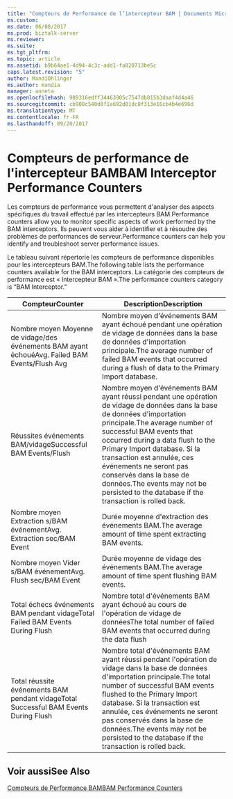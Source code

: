 ```yaml
---
title: "Compteurs de Performance de l’intercepteur BAM | Documents Microsoft"
ms.custom: 
ms.date: 06/08/2017
ms.prod: biztalk-server
ms.reviewer: 
ms.suite: 
ms.tgt_pltfrm: 
ms.topic: article
ms.assetid: b9b64ae1-4d94-4c3c-add1-fa020713be5c
caps.latest.revision: "5"
author: MandiOhlinger
ms.author: mandia
manager: anneta
ms.openlocfilehash: 989316edff34463905c7547db815b3daaf4d4a46
ms.sourcegitcommit: cb908c540d8f1a692d01dc8f313e16cb4b4e696d
ms.translationtype: MT
ms.contentlocale: fr-FR
ms.lasthandoff: 09/20/2017
---
```

# <a name="bam-interceptor-performance-counters"></a><span data-ttu-id="aec68-102">Compteurs de performance de l'intercepteur BAM</span><span class="sxs-lookup"><span data-stu-id="aec68-102">BAM Interceptor Performance Counters</span></span>
<span data-ttu-id="aec68-103">Les compteurs de performance vous permettent d'analyser des aspects spécifiques du travail effectué par les intercepteurs BAM.</span><span class="sxs-lookup"><span data-stu-id="aec68-103">Performance counters allow you to monitor specific aspects of work performed by the BAM interceptors.</span></span> <span data-ttu-id="aec68-104">Ils peuvent vous aider à identifier et à résoudre des problèmes de performances de serveur.</span><span class="sxs-lookup"><span data-stu-id="aec68-104">Performance counters can help you identify and troubleshoot server performance issues.</span></span>  
  
 <span data-ttu-id="aec68-105">Le tableau suivant répertorie les compteurs de performance disponibles pour les intercepteurs BAM.</span><span class="sxs-lookup"><span data-stu-id="aec68-105">The following table lists the performance counters available for the BAM interceptors.</span></span> <span data-ttu-id="aec68-106">La catégorie des compteurs de performance est « Intercepteur BAM ».</span><span class="sxs-lookup"><span data-stu-id="aec68-106">The performance counters category is “BAM Interceptor.”</span></span>  
  
|<span data-ttu-id="aec68-107">Compteur</span><span class="sxs-lookup"><span data-stu-id="aec68-107">Counter</span></span>|<span data-ttu-id="aec68-108"> Description</span><span class="sxs-lookup"><span data-stu-id="aec68-108">Description</span></span>|  
|-------------|-----------------|  
|<span data-ttu-id="aec68-109">Nombre moyen Moyenne de vidage/des événements BAM ayant échoué</span><span class="sxs-lookup"><span data-stu-id="aec68-109">Avg. Failed BAM Events/Flush Avg</span></span>|<span data-ttu-id="aec68-110">Nombre moyen d'événements BAM ayant échoué pendant une opération de vidage de données dans la base de données d'importation principale.</span><span class="sxs-lookup"><span data-stu-id="aec68-110">The average number of failed BAM events that occurred during a flush of data to the Primary Import database.</span></span>|  
|<span data-ttu-id="aec68-111">Réussites événements BAM/vidage</span><span class="sxs-lookup"><span data-stu-id="aec68-111">Successful BAM Events/Flush</span></span>|<span data-ttu-id="aec68-112">Nombre moyen d'événements BAM ayant réussi pendant une opération de vidage de données dans la base de données d'importation principale.</span><span class="sxs-lookup"><span data-stu-id="aec68-112">The average number of successful BAM events that occurred during a data flush to the Primary Import database.</span></span> <span data-ttu-id="aec68-113">Si la transaction est annulée, ces événements ne seront pas conservés dans la base de données.</span><span class="sxs-lookup"><span data-stu-id="aec68-113">The events may not be persisted to the database if the transaction is rolled back.</span></span>|  
|<span data-ttu-id="aec68-114">Nombre moyen Extraction s/BAM événement</span><span class="sxs-lookup"><span data-stu-id="aec68-114">Avg. Extraction sec/BAM Event</span></span>|<span data-ttu-id="aec68-115">Durée moyenne d'extraction des événements BAM.</span><span class="sxs-lookup"><span data-stu-id="aec68-115">The average amount of time spent extracting BAM events.</span></span>|  
|<span data-ttu-id="aec68-116">Nombre moyen Vider s/BAM événement</span><span class="sxs-lookup"><span data-stu-id="aec68-116">Avg. Flush sec/BAM Event</span></span>|<span data-ttu-id="aec68-117">Durée moyenne de vidage des événements BAM.</span><span class="sxs-lookup"><span data-stu-id="aec68-117">The average amount of time spent flushing BAM events.</span></span>|  
|<span data-ttu-id="aec68-118">Total échecs événements BAM pendant vidage</span><span class="sxs-lookup"><span data-stu-id="aec68-118">Total Failed BAM Events During Flush</span></span>|<span data-ttu-id="aec68-119">Nombre total d'événements BAM ayant échoué au cours de l'opération de vidage de données</span><span class="sxs-lookup"><span data-stu-id="aec68-119">The total number of failed BAM events that occurred during the data flush</span></span>|  
|<span data-ttu-id="aec68-120">Total réussite événements BAM pendant vidage</span><span class="sxs-lookup"><span data-stu-id="aec68-120">Total Successful BAM Events During Flush</span></span>|<span data-ttu-id="aec68-121">Nombre total d'événements BAM ayant réussi pendant l'opération de vidage dans la base de données d'importation principale.</span><span class="sxs-lookup"><span data-stu-id="aec68-121">The total number of successful BAM events flushed to the Primary Import database.</span></span> <span data-ttu-id="aec68-122">Si la transaction est annulée, ces événements ne seront pas conservés dans la base de données.</span><span class="sxs-lookup"><span data-stu-id="aec68-122">The events may not be persisted to the database if the transaction is rolled back.</span></span>|  
  
## <a name="see-also"></a><span data-ttu-id="aec68-123">Voir aussi</span><span class="sxs-lookup"><span data-stu-id="aec68-123">See Also</span></span>  
 [<span data-ttu-id="aec68-124">Compteurs de Performance BAM</span><span class="sxs-lookup"><span data-stu-id="aec68-124">BAM Performance Counters</span></span>](../core/bam-performance-counters.md)